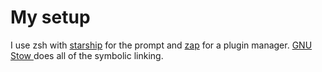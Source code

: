 # My setup

I use zsh with [starship](https://starship.rs/) for the prompt and [zap](https://github.com/zap-zsh/zap) for a plugin manager. [GNU Stow ](https://www.gnu.org/software/stow/) does all of the symbolic linking. 